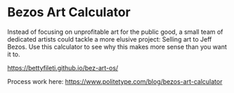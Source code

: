 # Bezos Art Calculator
Instead of focusing on unprofitable art for the public good, a small team of dedicated artists could tackle a more elusive project: Selling art to Jeff Bezos. Use this calculator to see why this makes more sense than you want it to.

https://bettyfileti.github.io/bez-art-os/

Process work here: https://www.politetype.com/blog/bezos-art-calculator
